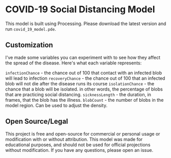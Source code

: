 # COVID-19 Social Distancing Model

This model is built using Processing. Please download the latest version and run `covid_19_model.pde`.

## Customization

I've made some variables you can experiment with to see how they affect the spread of the disease. Here's what each variable represents:

`infectionChance` - the chance out of 100 that contact with an infected blob will lead to infection
`recoveryChance` - the chance out of 100 that an infected blob will not die after the disease runs its course
`isolationChance` - the chance that a blob will be isolated. in other words, the percentage of blobs that are practicing social distancing.
`sicknessLength` - the duration, in frames, that the blob has the illness.
`blobCount` - the number of blobs in the model region. Can be used to adjust the density.

## Open Source/Legal

This project is free and open-source for commercial or personal usage or modification with or without attribution. This model was made for educational purposes, and should not be used for official projections without modification. If you have any questions, please open an issue.

